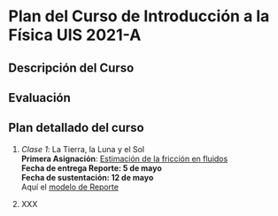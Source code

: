 # Plan del Curso de Introducción a la Física UIS 2021-A

## Descripción del Curso



## Evaluación

## Plan detallado del curso

1. *Clase 1*: La Tierra, la Luna y el Sol
<br/> **Primera Asignación**: [Estimación de la fricción en fluidos](https://www.overleaf.com/read/tqxvvkwjbzfw)
<br/> **Fecha de entrega Reporte: 5 de mayo**
<br/> **Fecha de sustentación: 12 de mayo**
<br/> Aquí el [modelo de Reporte](https://www.overleaf.com/read/hfqvjnjwngnp)

2. XXX
